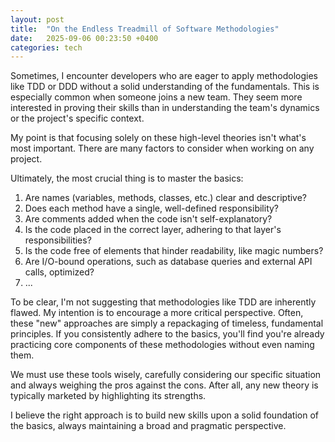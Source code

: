```yaml
---
layout: post
title:  "On the Endless Treadmill of Software Methodologies"
date:   2025-09-06 00:23:50 +0400
categories: tech
---
```


Sometimes, I encounter developers who are eager to apply methodologies like TDD or DDD without a solid understanding of the fundamentals. This is especially common when someone joins a new team. They seem more interested in proving their skills than in understanding the team's dynamics or the project's specific context.

My point is that focusing solely on these high-level theories isn't what's most important. There are many factors to consider when working on any project.

Ultimately, the most crucial thing is to master the basics:
1.  Are names (variables, methods, classes, etc.) clear and descriptive?
2.  Does each method have a single, well-defined responsibility?
3.  Are comments added when the code isn't self-explanatory?
4.  Is the code placed in the correct layer, adhering to that layer's responsibilities?
5.  Is the code free of elements that hinder readability, like magic numbers?
6.  Are I/O-bound operations, such as database queries and external API calls, optimized?
7. ...

To be clear, I'm not suggesting that methodologies like TDD are inherently flawed. My intention is to encourage a more critical perspective. Often, these "new" approaches are simply a repackaging of timeless, fundamental principles. If you consistently adhere to the basics, you'll find you're already practicing core components of these methodologies without even naming them.

We must use these tools wisely, carefully considering our specific situation and always weighing the pros against the cons. After all, any new theory is typically marketed by highlighting its strengths.

I believe the right approach is to build new skills upon a solid foundation of the basics, always maintaining a broad and pragmatic perspective.